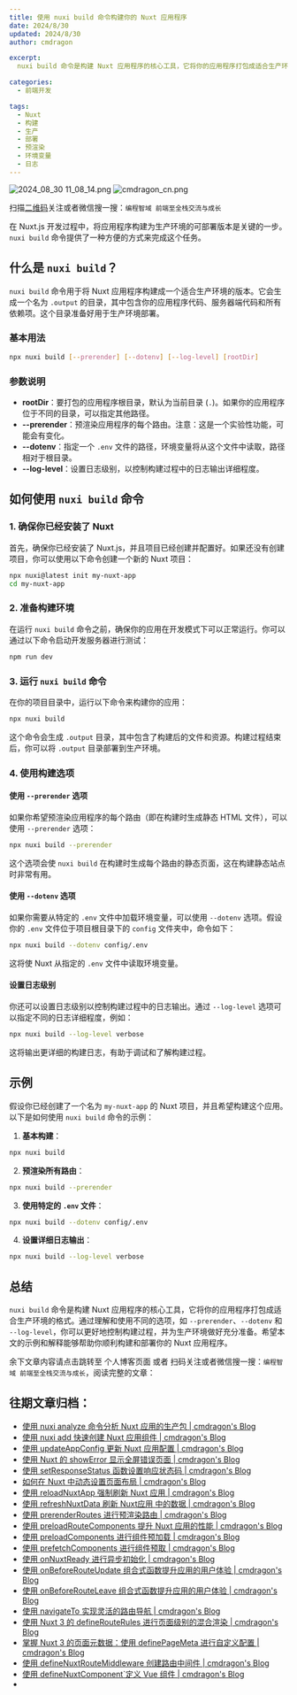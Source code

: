 ```yaml
---
title: 使用 nuxi build 命令构建你的 Nuxt 应用程序
date: 2024/8/30
updated: 2024/8/30
author: cmdragon

excerpt:
  nuxi build 命令是构建 Nuxt 应用程序的核心工具，它将你的应用程序打包成适合生产环境的格式。通过理解和使用不同的选项，如 --prerender、--dotenv 和 --log-level，你可以更好地控制构建过程，并为生产环境做好充分准备。

categories:
  - 前端开发

tags:
  - Nuxt
  - 构建
  - 生产
  - 部署
  - 预渲染
  - 环境变量
  - 日志
---
```


<img src="https://static.cmdragon.cn/blog/images/2024_08_30 11_08_14.png@blog" title="2024_08_30 11_08_14.png" alt="2024_08_30 11_08_14.png"/>

<img src="https://static.cmdragon.cn/blog/images/cmdragon_cn.png" title="cmdragon_cn.png" alt="cmdragon_cn.png"/>


扫描[二维码](https://static.cmdragon.cn/blog/images/cmdragon_cn.png)关注或者微信搜一搜：`编程智域 前端至全栈交流与成长`



在 Nuxt.js 开发过程中，将应用程序构建为生产环境的可部署版本是关键的一步。`nuxi build` 命令提供了一种方便的方式来完成这个任务。

## 什么是 `nuxi build`？

`nuxi build` 命令用于将 Nuxt 应用程序构建成一个适合生产环境的版本。它会生成一个名为 `.output` 的目录，其中包含你的应用程序代码、服务器端代码和所有依赖项。这个目录准备好用于生产环境部署。

### 基本用法

```bash
npx nuxi build [--prerender] [--dotenv] [--log-level] [rootDir]
```

### 参数说明

- **rootDir**：要打包的应用程序根目录，默认为当前目录 (`.`)。如果你的应用程序位于不同的目录，可以指定其他路径。
- **--prerender**：预渲染应用程序的每个路由。注意：这是一个实验性功能，可能会有变化。
- **--dotenv**：指定一个 `.env` 文件的路径，环境变量将从这个文件中读取，路径相对于根目录。
- **--log-level**：设置日志级别，以控制构建过程中的日志输出详细程度。

## 如何使用 `nuxi build` 命令

### 1. 确保你已经安装了 Nuxt

首先，确保你已经安装了 Nuxt.js，并且项目已经创建并配置好。如果还没有创建项目，你可以使用以下命令创建一个新的 Nuxt 项目：

```bash
npx nuxi@latest init my-nuxt-app
cd my-nuxt-app
```

### 2. 准备构建环境

在运行 `nuxi build` 命令之前，确保你的应用在开发模式下可以正常运行。你可以通过以下命令启动开发服务器进行测试：

```bash
npm run dev
```

### 3. 运行 `nuxi build` 命令

在你的项目目录中，运行以下命令来构建你的应用：

```bash
npx nuxi build
```

这个命令会生成 `.output` 目录，其中包含了构建后的文件和资源。构建过程结束后，你可以将 `.output` 目录部署到生产环境。

### 4. 使用构建选项

#### 使用 `--prerender` 选项

如果你希望预渲染应用程序的每个路由（即在构建时生成静态 HTML 文件），可以使用 `--prerender` 选项：

```bash
npx nuxi build --prerender
```

这个选项会使 `nuxi build` 在构建时生成每个路由的静态页面，这在构建静态站点时非常有用。

#### 使用 `--dotenv` 选项

如果你需要从特定的 `.env` 文件中加载环境变量，可以使用 `--dotenv` 选项。假设你的 `.env` 文件位于项目根目录下的 `config` 文件夹中，命令如下：

```bash
npx nuxi build --dotenv config/.env
```

这将使 Nuxt 从指定的 `.env` 文件中读取环境变量。

#### 设置日志级别

你还可以设置日志级别以控制构建过程中的日志输出。通过 `--log-level` 选项可以指定不同的日志详细程度，例如：

```bash
npx nuxi build --log-level verbose
```

这将输出更详细的构建日志，有助于调试和了解构建过程。

## 示例

假设你已经创建了一个名为 `my-nuxt-app` 的 Nuxt 项目，并且希望构建这个应用。以下是如何使用 `nuxi build` 命令的示例：

1. **基本构建**：

```bash
npx nuxi build
```

2. **预渲染所有路由**：

```bash
npx nuxi build --prerender
```

3. **使用特定的 `.env` 文件**：

```bash
npx nuxi build --dotenv config/.env
```

4. **设置详细日志输出**：

```bash
npx nuxi build --log-level verbose
```

## 总结

`nuxi build` 命令是构建 Nuxt 应用程序的核心工具，它将你的应用程序打包成适合生产环境的格式。通过理解和使用不同的选项，如 `--prerender`、`--dotenv` 和 `--log-level`，你可以更好地控制构建过程，并为生产环境做好充分准备。希望本文的示例和解释能够帮助你顺利构建和部署你的 Nuxt 应用程序。

余下文章内容请点击跳转至 个人博客页面 或者 扫码关注或者微信搜一搜：`编程智域 前端至全栈交流与成长`，阅读完整的文章：

## 往期文章归档：

- [使用 nuxi analyze 命令分析 Nuxt 应用的生产包 | cmdragon's Blog](https://blog.cmdragon.cn/posts/33e644a829be/)
- [使用 nuxi add 快速创建 Nuxt 应用组件 | cmdragon's Blog](https://blog.cmdragon.cn/posts/52ca85d04329/)
- [使用 updateAppConfig 更新 Nuxt 应用配置 | cmdragon's Blog](https://blog.cmdragon.cn/posts/17068dabc456/)
- [使用 Nuxt 的 showError 显示全屏错误页面 | cmdragon's Blog](https://blog.cmdragon.cn/posts/4f44ac49742b/)
- [使用 setResponseStatus 函数设置响应状态码 | cmdragon's Blog](https://blog.cmdragon.cn/posts/0e3e22c2447a/)
- [如何在 Nuxt 中动态设置页面布局 | cmdragon's Blog](https://blog.cmdragon.cn/posts/6168aad26848/)
- [使用 reloadNuxtApp 强制刷新 Nuxt 应用 | cmdragon's Blog](https://blog.cmdragon.cn/posts/c2c24219f5c0/)
- [使用 refreshNuxtData 刷新 Nuxt应用 中的数据 | cmdragon's Blog](https://blog.cmdragon.cn/posts/7696049934fb/)
- [使用 prerenderRoutes 进行预渲染路由 | cmdragon's Blog](https://blog.cmdragon.cn/posts/b28890e5d54d/)
- [使用 preloadRouteComponents 提升 Nuxt 应用的性能 | cmdragon's Blog](https://blog.cmdragon.cn/posts/851697425a66/)
- [使用 preloadComponents 进行组件预加载 | cmdragon's Blog](https://blog.cmdragon.cn/posts/6f58e9a6735b/)
- [使用 prefetchComponents 进行组件预取 | cmdragon's Blog](https://blog.cmdragon.cn/posts/a73257bce752/)
- [使用 onNuxtReady 进行异步初始化 | cmdragon's Blog](https://blog.cmdragon.cn/posts/64b599de0716/)
- [使用 onBeforeRouteUpdate 组合式函数提升应用的用户体验 | cmdragon's Blog](https://blog.cmdragon.cn/posts/cdd338b2e728/)
- [使用 onBeforeRouteLeave 组合式函数提升应用的用户体验 | cmdragon's Blog](https://blog.cmdragon.cn/posts/cfb92785e131/)
- [使用 navigateTo 实现灵活的路由导航 | cmdragon's Blog](https://blog.cmdragon.cn/posts/30bdc45ab749/)
- [使用 Nuxt 3 的 defineRouteRules 进行页面级别的混合渲染 | cmdragon's Blog](https://blog.cmdragon.cn/posts/4a1749875882/)
- [掌握 Nuxt 3 的页面元数据：使用 definePageMeta 进行自定义配置 | cmdragon's Blog](https://blog.cmdragon.cn/posts/6f827ad7a980/)
- [使用 defineNuxtRouteMiddleware 创建路由中间件 | cmdragon's Blog](https://blog.cmdragon.cn/posts/30f5cad8adaa/)
- [使用 defineNuxtComponent`定义 Vue 组件 | cmdragon's Blog](https://blog.cmdragon.cn/posts/df9c2cf37c29/)
-


